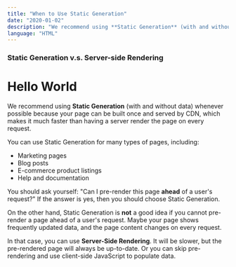 ```yaml
---
title: "When to Use Static Generation"
date: "2020-01-02"
description: "We recommend using **Static Generation** (with and without data) whenever possible because your page can be built once and served by CDN, which makes it much faster than having a server render the page on every request."
language: "HTML"
---
```


### Static Generation v.s. Server-side Rendering

# Hello World

We recommend using **Static Generation** (with and without data) whenever possible because your page can be built once and served by CDN, which makes it much faster than having a server render the page on every request.

You can use Static Generation for many types of pages, including:

- Marketing pages
- Blog posts
- E-commerce product listings
- Help and documentation

You should ask yourself: "Can I pre-render this page **ahead** of a user's request?" If the answer is yes, then you should choose Static Generation.

On the other hand, Static Generation is **not** a good idea if you cannot pre-render a page ahead of a user's request. Maybe your page shows frequently updated data, and the page content changes on every request.

In that case, you can use **Server-Side Rendering**. It will be slower, but the pre-rendered page will always be up-to-date. Or you can skip pre-rendering and use client-side JavaScript to populate data.
